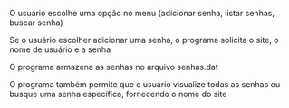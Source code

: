 O usuário escolhe uma opção no menu (adicionar senha, listar senhas, buscar senha)

Se o usuário escolher adicionar uma senha, o programa solicita o site, o nome de usuário e a senha

O programa armazena as senhas no arquivo senhas.dat

O programa também permite que o usuário visualize todas as senhas ou busque uma senha específica, fornecendo o nome do site
